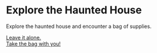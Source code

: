 # Explore the Haunted House  
Explore the haunted house and encounter a bag of supplies. 

[](inside-haunted-house.jpg)

[Leave it alone.](walk.md)  
[Take the bag with you!](walk.md)  